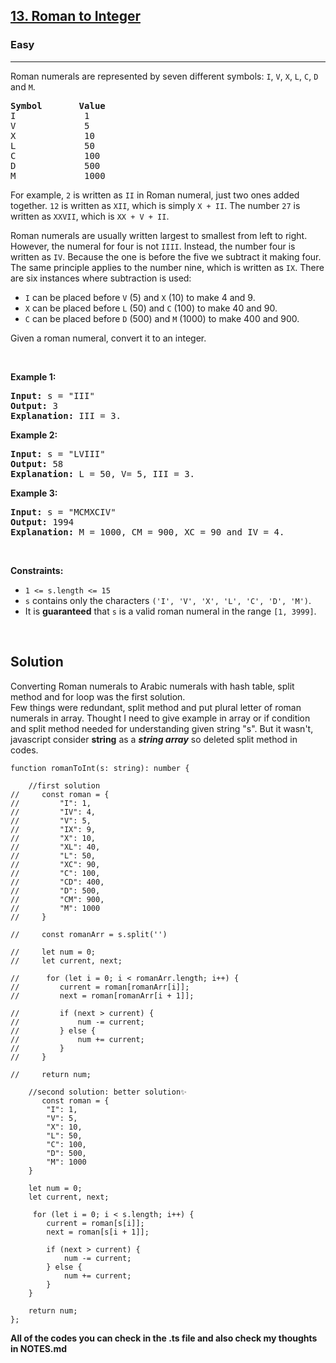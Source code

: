 <h2><a href="https://leetcode.com/problems/roman-to-integer/">13. Roman to Integer</a></h2><h3>Easy</h3><hr><div><p>Roman numerals are represented by seven different symbols:&nbsp;<code>I</code>, <code>V</code>, <code>X</code>, <code>L</code>, <code>C</code>, <code>D</code> and <code>M</code>.</p>

<pre><strong>Symbol</strong>       <strong>Value</strong>
I             1
V             5
X             10
L             50
C             100
D             500
M             1000</pre>

<p>For example,&nbsp;<code>2</code> is written as <code>II</code>&nbsp;in Roman numeral, just two ones added together. <code>12</code> is written as&nbsp;<code>XII</code>, which is simply <code>X + II</code>. The number <code>27</code> is written as <code>XXVII</code>, which is <code>XX + V + II</code>.</p>

<p>Roman numerals are usually written largest to smallest from left to right. However, the numeral for four is not <code>IIII</code>. Instead, the number four is written as <code>IV</code>. Because the one is before the five we subtract it making four. The same principle applies to the number nine, which is written as <code>IX</code>. There are six instances where subtraction is used:</p>

<ul>
	<li><code>I</code> can be placed before <code>V</code> (5) and <code>X</code> (10) to make 4 and 9.&nbsp;</li>
	<li><code>X</code> can be placed before <code>L</code> (50) and <code>C</code> (100) to make 40 and 90.&nbsp;</li>
	<li><code>C</code> can be placed before <code>D</code> (500) and <code>M</code> (1000) to make 400 and 900.</li>
</ul>

<p>Given a roman numeral, convert it to an integer.</p>

<p>&nbsp;</p>
<p><strong class="example">Example 1:</strong></p>

<pre><strong>Input:</strong> s = "III"
<strong>Output:</strong> 3
<strong>Explanation:</strong> III = 3.
</pre>

<p><strong class="example">Example 2:</strong></p>

<pre><strong>Input:</strong> s = "LVIII"
<strong>Output:</strong> 58
<strong>Explanation:</strong> L = 50, V= 5, III = 3.
</pre>

<p><strong class="example">Example 3:</strong></p>

<pre><strong>Input:</strong> s = "MCMXCIV"
<strong>Output:</strong> 1994
<strong>Explanation:</strong> M = 1000, CM = 900, XC = 90 and IV = 4.
</pre>

<p>&nbsp;</p>
<p><strong>Constraints:</strong></p>

<ul>
	<li><code>1 &lt;= s.length &lt;= 15</code></li>
	<li><code>s</code> contains only&nbsp;the characters <code>('I', 'V', 'X', 'L', 'C', 'D', 'M')</code>.</li>
	<li>It is <strong>guaranteed</strong>&nbsp;that <code>s</code> is a valid roman numeral in the range <code>[1, 3999]</code>.</li>
</ul>
</div>
<br>


## Solution
Converting Roman numerals to Arabic numerals with hash table, split method and for loop was the first solution.   
Few things were redundant, split method and put plural letter of roman numerals in array.
Thought I need to give example in array or if condition and split method needed for understanding given string "s".
But it wasn't, javascript consider **string** as a _**string array**_ so deleted split method in codes.

```
function romanToInt(s: string): number {

    //first solution
//     const roman = {
//         "I": 1,
//         "IV": 4,
//         "V": 5,
//         "IX": 9,
//         "X": 10,
//         "XL": 40,
//         "L": 50,
//         "XC": 90,
//         "C": 100,
//         "CD": 400,
//         "D": 500,
//         "CM": 900,
//         "M": 1000
//     }

//     const romanArr = s.split('')

//     let num = 0;
//     let current, next;

//      for (let i = 0; i < romanArr.length; i++) {
//         current = roman[romanArr[i]];
//         next = roman[romanArr[i + 1]];

//         if (next > current) {
//             num -= current;
//         } else {
//             num += current;
//         }
//     }

//     return num;
    
    //second solution: better solution✨
       const roman = {
        "I": 1,
        "V": 5,
        "X": 10,
        "L": 50,
        "C": 100,
        "D": 500,
        "M": 1000
    }

    let num = 0;
    let current, next;

     for (let i = 0; i < s.length; i++) {
        current = roman[s[i]];
        next = roman[s[i + 1]];

        if (next > current) {
            num -= current;
        } else {
            num += current;
        }
    }

    return num;
};
```

**All of the codes you can check in the .ts file and also check my thoughts in NOTES.md**
